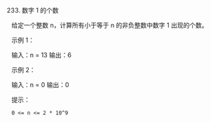 233. 数字 1 的个数

给定一个整数 n，计算所有小于等于 n 的非负整数中数字 1 出现的个数。

 

示例 1：

输入：n = 13
输出：6

示例 2：

输入：n = 0
输出：0

 

提示：

    0 <= n <= 2 * 10^9

